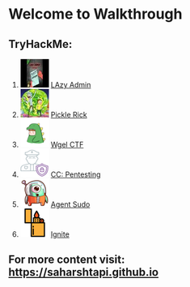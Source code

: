 # Welcome to Walkthrough

## TryHackMe: 

1. [![logo](images/lazyAdmin/logo.jpeg)](https://saharshtapi.github.io/lazyAdmin.html) [LAzy Admin](lazyAdmin.md)
2. [![logo](images/pickleRick/logo.jpeg)](https://saharshtapi.github.io/pickleRick.html) [Pickle Rick](pickleRick.md)
3. [![logo](images/wgel/logo.png)](https://saharshtapi.github.io/wgel.html) [Wgel CTF](wgel.md)
4. [![logo](images/ccpf/logo.png)](https://saharshtapi.github.io/ccPentesting.html) [CC: Pentesting](ccPentesting.md)
5. [![logo](images/agentsudo/logo.png)](https://saharshtapi.github.io/agentSudo.html) [Agent Sudo](agentSudo.md)
6. [![logo](images/ignite/logo.png)](https://saharshtapi.github.io/ignite.html) [Ignite](ignite.md)

## For more content visit: https://saharshtapi.github.io

